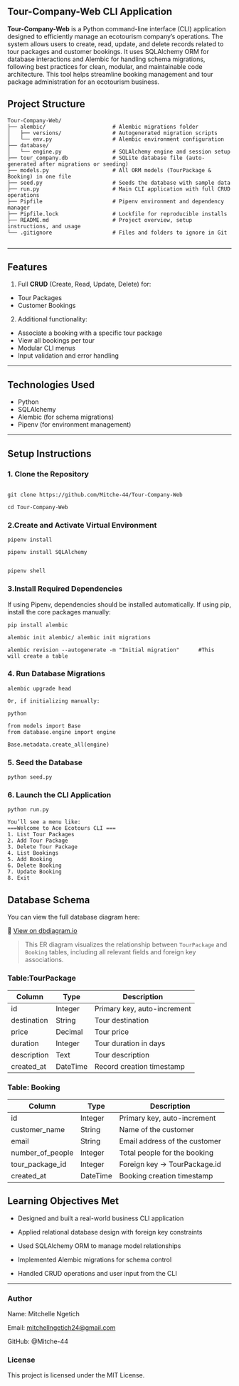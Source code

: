 
##  Tour-Company-Web CLI Application

**Tour-Company-Web** is a Python command-line interface (CLI) application designed to efficiently manage an ecotourism company’s operations. The system allows users to create, read, update, and delete records related to tour packages and customer bookings. It uses SQLAlchemy ORM for database interactions and Alembic for handling schema migrations, following best practices for clean, modular, and maintainable code architecture. This tool helps streamline booking management and tour package administration for an ecotourism business.


##  Project Structure

```
Tour-Company-Web/
├── alembic/                     # Alembic migrations folder
│   ├── versions/                # Autogenerated migration scripts
│   └── env.py                   # Alembic environment configuration
├── database/
│   └── engine.py                # SQLAlchemy engine and session setup
├── tour_company.db              # SQLite database file (auto-generated after migrations or seeding)
├── models.py                    # All ORM models (TourPackage & Booking) in one file
├── seed.py                      # Seeds the database with sample data
├── run.py                       # Main CLI application with full CRUD operations
├── Pipfile                      # Pipenv environment and dependency manager
├── Pipfile.lock                 # Lockfile for reproducible installs
├── README.md                    # Project overview, setup instructions, and usage
└── .gitignore                   # Files and folders to ignore in Git


````

---
##  Features

1. Full **CRUD** (Create, Read, Update, Delete) for:
- Tour Packages
- Customer Bookings

2. Additional functionality:
- Associate a booking with a specific tour package
- View all bookings per tour
- Modular CLI menus
- Input validation and error handling

---



##  Technologies Used

- Python
- SQLAlchemy
- Alembic (for schema migrations)
- Pipenv (for environment management)

---

##  Setup Instructions

### 1. Clone the Repository
```

git clone https://github.com/Mitche-44/Tour-Company-Web

cd Tour-Company-Web
```
### 2.Create and Activate Virtual Environment
```
pipenv install

pipenv install SQLAlchemy


pipenv shell
```
### 3.Install Required Dependencies
If using Pipenv, dependencies should be installed automatically.
If using pip, install the core packages manually:

```
pip install alembic

alembic init alembic/ alembic init migrations

alembic revision --autogenerate -m "Initial migration"      #This  will create a table

```
### 4. Run Database Migrations
```
alembic upgrade head

Or, if initializing manually:

python

from models import Base
from database.engine import engine

Base.metadata.create_all(engine)
```

### 5. Seed the Database 
```
python seed.py
```

### 6. Launch the CLI Application

```
python run.py

You’ll see a menu like:
===Welcome to Ace Ecotours CLI ===
1. List Tour Packages
2. Add Tour Package
3. Delete Tour Package
4. List Bookings
5. Add Booking
6. Delete Booking
7. Update Booking
8. Exit
```

##  Database Schema

You can view the full database diagram here:  

🔗 [View on dbdiagram.io](https://dbdiagram.io/d/Tour-company-diagram-683357a5b9f7446da311d2f4)

> This ER diagram visualizes the relationship between `TourPackage` and `Booking` tables, including all relevant fields and foreign key associations.

### Table:TourPackage

| Column      | Type     | Description                 |
| ----------- | -------- | --------------------------- |
| id          | Integer  | Primary key, auto-increment |
| destination | String   | Tour destination            |
| price       | Decimal  | Tour price                  |
| duration    | Integer  | Tour duration in days       |
| description | Text     | Tour description            |
| created\_at | DateTime | Record creation timestamp   |



 ### Table: Booking
| Column             | Type     | Description                   |
| ------------------ | -------- | ----------------------------- |
| id                 | Integer  | Primary key, auto-increment   |
| customer\_name     | String   | Name of the customer          |
| email              | String   | Email address of the customer |
| number\_of\_people | Integer  | Total people for the booking  |
| tour\_package\_id  | Integer  | Foreign key → TourPackage.id  |
| created\_at        | DateTime | Booking creation timestamp    |



## Learning Objectives Met
- Designed and built a real-world business CLI application

- Applied relational database design with foreign key constraints

- Used SQLAlchemy ORM to manage model relationships

- Implemented Alembic migrations for schema control

- Handled CRUD operations and user input from the CLI



---
### Author
Name: Mitchelle Ngetich

Email: mitchellngetich24@gmail.com

GitHub: @Mitche-44

### License
This project is licensed under the MIT License.
